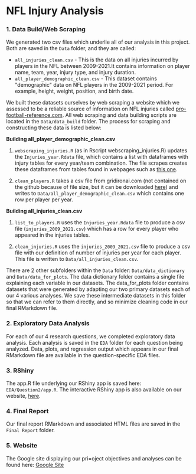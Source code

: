 # NFL Injury Analysis

### 1. Data Build/Web Scraping

We generated two csv files which underlie all of our analysis in this project. Both are saved in the `Data` folder, and they are called:

- `all_injuries_clean.csv` - This is the data on all injuries incurred by players in the NFL between 2009-2021.It contains information on player name, team, year, injury type, and injury duration.   
- `all_player_demographic_clean.csv` - This dataset contains "demographic" data on NFL players in the 2009-2021 period. For example, height, weight, position, and birth date. 

We built these datasets ourselves by web scraping a website which we assessed to be a reliable source of information on NFL injuries called [pro-football-reference.com](https://www.pro-football-reference.com/). All web scraping and data building scripts are located in the `Data/data_build` folder. The process for scraping and constructing these data is listed below:

**Building all_player_demographic_clean.csv**

1) `webscraping_injuries.R` (as in Rscript webscraping_injuries.R) updates the `Injuries_year.Rdata` file, which contains a list with dataframes with injury tables for every year/team combination. The file scrapes creates these dataframes from tables found in webpages such as [this one](https://www.pro-football-reference.com/teams/buf/2021_injuries.htm).

2) `clean_players.R` takes a csv file from gridironai.com (not contained on the github because of file size, but it can be downloaded [here](https://drive.google.com/drive/u/0/folders/1KTcoZRtcylZRc9rZk9zfA4PwJon-xtwB)) and writes to `Data/all_player_demographic_clean.csv` which contains one row per player per year. 

**Building all_injuries_clean.csv**

1) `list_to_players.R` uses the `Injuries_year.Rdata` file to produce a csv file (`injuries_2009_2021.csv`) which has a row for every player who appeared in the injuries tables. 

2) `clean_injuries.R` uses the `injuries_2009_2021.csv` file to produce a csv file with our definition of number of injuries per year for each player. This file is written to `Data/all_injuries_clean.csv`.

There are 2 other subfolders within the `Data` folder: `Data/data_dictionary` and `Data/data_for_plots`. The data dictionary folder contains a single file explaining each variable in our datasets. The data_for_plots folder contains datasets that were generated by adapting our two primary datasets each of our 4 various analyses. We save these intermediate datasets in this folder so that we can refer to them directly, and so minimize cleaning code in our final RMarkdown file.  

### 2. Exploratory Data Analysis
For each of our 4 research questions, we completed exploratory data analysis. Each analysis is saved in the `EDA` folder for each question being analyzed. Data, plots, and regression output which appears in our final RMarkdown file are available in the question-specific EDA files.

### 3. RShiny
The app.R file underlying our RShiny app is saved here: `EDA/Question2/app.R`. The interactive RShiny app is also available on our website, [here](https://sites.google.com/view/bst260groupprojectkntailgaters/analysis/rshiny-app?authuser=0).  

### 4. Final Report
Our final report RMarkdown and associated HTML files are saved in the `Final Report` folder.  

### 5. Website
The Google site displaying our pri=oject objectives and analyses can be found here: [Google Site](https://sites.google.com/view/bst260groupprojectkntailgaters/home)

